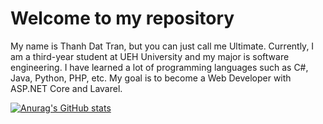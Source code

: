 # Welcome to my repository

My name is Thanh Dat Tran, but you can just call me Ultimate. Currently, I am a third-year student at UEH University and my major is software engineering. I have learned a lot of programming languages such as C#, Java, Python, PHP, etc. My goal is to become a Web Developer with ASP.NET Core and Lavarel. 

[![Anurag's GitHub stats](https://github-readme-stats.vercel.app/api?username=ultimaten1)](https://github.com/anuraghazra/github-readme-stats)
